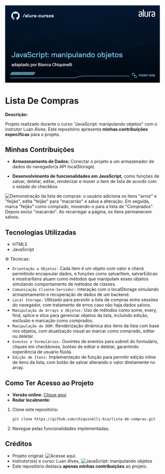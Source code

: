 ![Thumbnail do projeto. O título é "JavaScript: manipulando objetos" e o subtítulo é "adaptado por Bianca Chiquinelli".](Front-end-JavaScript_%20manipulando%20objetos.png)

# Lista De Compras

**Descrição:**

Projeto realizado durante o curso "JavaScript: manipulando objetos" com o instrutor Luan Alves. Este repositório apresenta **minhas contribuições específicas** para o projeto.

## Minhas Contribuições

- **Armazenamento de Dados:** Conectar o projeto a um armazenador de dados do navegador(a API localStorage)

- **Desenvolvimento de funcionalidades em JavaScript,** como funções de salvar, deletar, editar, renderizar e mover o item de lista de acordo com o estado do checkbox

![Demonstração da lista de compras: o usuário adiciona os itens "arroz" e "feijão", edita "feijão" para "macarrão" e salva a alteração. Em seguida, marca "feijão" como comprado, movendo-o para a lista de "Comprados". Depois exclui "macarrão". Ao recarregar a página, os itens permanecem salvos.](https://imgur.com/a/0y7TvGK)

## Tecnologias Utilizadas

- HTML5
- JavaScript

⚙️ Técnicas:

- `Orientação a Objetos:` Cada item é um objeto com valor e check permitindo encapsular dados, e funções como salvarItem, salvarEdicao e mostrarItens atuam como métodos que manipulam esses objetos simulando comportamento de métodos de classes.
- `Comunicação Cliente-Servidor:` interação com o localStorage simulando armazenamento e recuperação de dados de um backend.
- `Local Storage:` Utilizado para persistir a lista de compras entre sessões do navegador, com tratamento de erros caso não haja dados salvos.
- `Manipulação de Arrays e Objetos:` Uso de métodos como some, every, find, splice e slice para gerenciar objetos da lista, incluindo edição, exclusão e marcação como comprados.
- `Manipulação de DOM:` Renderização dinâmica dos itens da lista com base nos objetos, com atualização visual ao marcar como comprado, editar ou deletar.
- `Eventos e Formulários:` Ouvintes de eventos para submit do formulário, cliques em checkboxes, botões de editar e deletar, garantindo experiência de usuário fluida.
- `Edição de Itens:` Implementação de função para permitir edição inline de itens da lista, com botão de salvar alterando o valor diretamente no array.

## Como Ter Acesso ao Projeto

- **Versão online**: [Clique aqui](https://lista-de-compras-opal-iota.vercel.app/)
- **Rodar localmente**:

1. Clone este repositório:

   ```bash
   git clone https://github.com/chiquinelli-bia/lista-de-compras.git

   ```

2. Navegue pelas funcionalidades implementadas.

## Créditos

- Projeto original: ![Acesse aqui.](https://github.com/alura-cursos/lista-de-compras/tree/projeto-base)
- Instrutor(es) e curso: Luan Alves, ![JavaScript: manipulando objetos](https://cursos.alura.com.br/course/javascript-manipulando-objetos)
- Este repositório destaca **apenas minhas contribuições** ao projeto.
